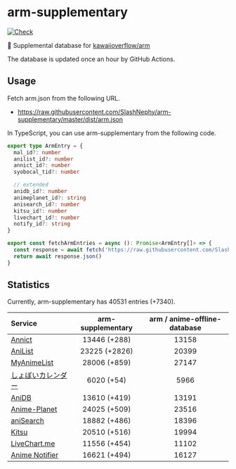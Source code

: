 # arm-supplementary

[![Check](https://github.com/SlashNephy/arm-supplementary/actions/workflows/check-node.yml/badge.svg)](https://github.com/SlashNephy/arm-supplementary/actions/workflows/check-node.yml)

💊 Supplemental database for [kawaiioverflow/arm](https://github.com/kawaiioverflow/arm)

The database is updated once an hour by GitHub Actions.

## Usage

Fetch arm.json from the following URL.

- https://raw.githubusercontent.com/SlashNephy/arm-supplementary/master/dist/arm.json

In TypeScript, you can use arm-supplementary from the following code.

```TypeScript
export type ArmEntry = {
  mal_id?: number
  anilist_id?: number
  annict_id?: number
  syobocal_tid?: number

  // extended
  anidb_id?: number
  animeplanet_id?: string
  anisearch_id?: number
  kitsu_id?: number
  livechart_id?: number
  notify_id?: string
}

export const fetchArmEntries = async (): Promise<ArmEntry[]> => {
  const response = await fetch('https://raw.githubusercontent.com/SlashNephy/arm-supplementary/master/dist/arm.json')
  return await response.json()
}
```

## Statistics

Currently, arm-supplementary has 40531 entries (+7340).

| Service                                     | arm-supplementary | arm / anime-offline-database |
| :------------------------------------------ | :---------------: | :--------------------------: |
| [Annict](https://annict.com)                |   13446 (+288)    |            13158             |
| [AniList](https://anilist.co)               |   23225 (+2826)   |            20399             |
| [MyAnimeList](https://myanimelist.net)      |   28006 (+859)    |            27147             |
| [しょぼいカレンダー](https://cal.syoboi.jp) |    6020 (+54)     |             5966             |
| [AniDB](https://anidb.net)                  |   13610 (+419)    |            13191             |
| [Anime-Planet](https://anime-planet.com)    |   24025 (+509)    |            23516             |
| [aniSearch](https://anisearch.com)          |   18882 (+486)    |            18396             |
| [Kitsu](https://kitsu.io)                   |   20510 (+516)    |            19994             |
| [LiveChart.me](https://livechart.me)        |   11556 (+454)    |            11102             |
| [Anime Notifier](https://notify.moe)        |   16621 (+494)    |            16127             |

